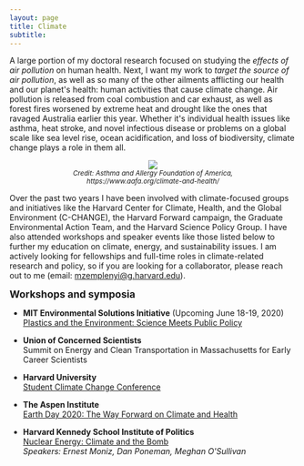 ```yaml
---
layout: page
title: Climate
subtitle: 
---
```


A large portion of my doctoral research focused on studying the _effects of air pollution_ on human health. Next, I want my work to _target the source of air pollution_, as well as so many of the other ailments afflicting our health and our planet's health: human activities that cause climate change. Air pollution is released from coal combustion and car exhaust, as well as forest fires worsened by extreme heat and drought like the ones that ravaged Australia earlier this year.  Whether it's individual health issues like asthma, heat stroke, and novel infectious disease or problems on a global scale like sea level rise, ocean acidification, and loss of biodiversity, climate change plays a role in them all.  

<center> 
<figure>
<img src="https://mzemplenyi.github.io/img/climatehealth.PNG"
     style="height:auto;">
    <figcaption> <small> <i> Credit: Asthma and Allergy Foundation of America, https://www.aafa.org/climate-and-health/ </i> </small> </figcaption>
</figure>

</center> 
  
Over the past two years I have been involved with climate-focused groups and initiatives like the Harvard Center for Climate, Health, and the Global Environment (C-CHANGE), the Harvard Forward campaign, the Graduate Environmental Action Team, and the Harvard Science Policy Group. I have also attended workshops and speaker events like those listed below to further my education on climate, energy, and sustainability issues. I am actively looking for fellowships and full-time roles in climate-related research and policy, so if you are looking for a collaborator, please reach out to me (email: mzemplenyi@g.harvard.edu).

<strong style="font-size: 125%;"> Workshops and symposia </strong> 

+ **MIT Environmental Solutions Initiative** (Upcoming June 18-19, 2020)  
<a href="https://environmentalsolutions.mit.edu/pesmpp/">Plastics and the Environment: Science Meets Public Policy</a>

+ **Union of Concerned Scientists**  
Summit on Energy and Clean Transportation in Massachusetts for Early Career Scientists 

+ **Harvard University**  
<a href = "https://www.youtube.com/channel/UCiXL3ZwiYv6xsj3c9UtTEWw?fbclid=IwAR3l1vS7-FU62Si3QILvUrZnLFW4XK52edlYg5x7DqfIcB1Im7rOIld-Xek">Student Climate Change Conference</a>


+ **The Aspen Institute**  
<a href="https://www.youtube.com/watch?v=PVn2DW8L22I">Earth Day 2020: The Way Forward on Climate and Health</a>


+ **Harvard Kennedy School Institute of Politics**  
<a href = "https://iop.harvard.edu/forum/nuclear-energy-climate-and-bomb">Nuclear Energy: Climate and the Bomb</a>  
_Speakers: Ernest Moniz, Dan Poneman, Meghan O'Sullivan_  

<!--
<strong style="font-size: 125%;"> Informative resources </strong>  

<div class="container">
    	<div class="row">
            <div class="col-md">

            	<a href = "https://drawdown.org/drawdown-framework/drawdown-review-2020">Project Drawdown</a>
            	<figure>
            	<img src="https://mzemplenyi.github.io/img/drawdownreview.jpg" style="width:auto;height:200px;" alt="Drawdown Review 2020">
                </figure>
   
            </div>
            <div class="col-md-4"> 

            	<a href = "https://energyfuturesinitiative.org/efi-reports">Energy Futures Initiative</a>
            	<figure>
            	<img src="https://mzemplenyi.github.io/img/efi_clearingtheair.png" style="width:auto;height:200px;" alt="EFI Clearing The Air Report">
                </figure>

		    </div>
		    <div class="col-md-4">

            	<a href = "http://bakkeconsolidated.org/Welcome.html">Gretchen Bakke - <i>The Grid</i></a>
            	<figure>
            	<img src="https://mzemplenyi.github.io/img/thegrid.PNG" style="width:auto;height:200px;" alt="The Grid">
                </figure>

		    </div>
	    </div> 	
</div> 
-->     

